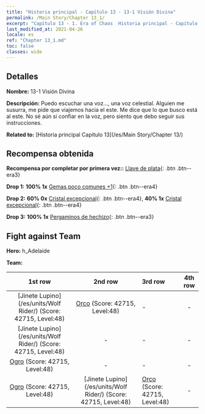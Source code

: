 ```yaml
---
title: "Historia principal - Capítulo 13 - 13-1 Visión Divina"
permalink: /Main Story/Chapter 13_1/
excerpt: "Capítulo 13 - 1. Era of Chaos  Historia principal - Capítulo 13_1. 13-1 Visión Divina"
last_modified_at: 2021-04-26
locale: es
ref: "Chapter 13_1.md"
toc: false
classes: wide
---
```


## Detalles

 **Nombre:** 13-1 Visión Divina

 **Descripción:** Puedo escuchar una voz..., una voz celestial. Alguien me susurra, me pide que viajemos hacia el este. Me dice que lo que busco está al este. No sé aún si confiar en la voz, pero siento que debo seguir sus instrucciones.

 **Related to:** [Historia principal Capítulo 13](/es/Main Story/Chapter 13/)

## Recompensa obtenida

 **Recompensa por completar por primera vez::** [Llave de plata](/ItemsES/con_693/){: .btn .btn--era3}

 **Drop 1:** **100% 1x** [Gemas poco comunes +1](/ItemsES/mat_44/){: .btn .btn--era4}

 **Drop 2:** **60% 0x** [Cristal excepcional](/ItemsES/mat_38/){: .btn .btn--era4}, **40% 1x** [Cristal excepcional](/ItemsES/mat_38/){: .btn .btn--era4}

 **Drop 3:** **100% 1x** [Pergaminos de hechizo](/ItemsES/con_694/){: .btn .btn--era3}


## Fight against Team
 **Hero:** h_Adelaide

 **Team:**


  | 1st row | 2nd row | 3rd row | 4th row |
  |:----:|:----:|:----|:----:|
  | [Jinete Lupino](/es/units/Wolf Rider/) (Score: 42715, Level:48)  | [Orco](/es/units/Orc/) (Score: 42715, Level:48)  | - | - |
  | [Jinete Lupino](/es/units/Wolf Rider/) (Score: 42715, Level:48)  | - | - | - |
  | [Ogro](/es/units/Ogre/) (Score: 42715, Level:48)  | - | - | - |
  | [Ogro](/es/units/Ogre/) (Score: 42715, Level:48)  | [Jinete Lupino](/es/units/Wolf Rider/) (Score: 42715, Level:48)  | [Orco](/es/units/Orc/) (Score: 42715, Level:48)  | - |


